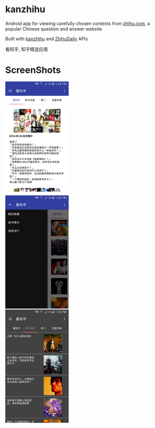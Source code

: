 # kanzhihu 


Android app for viewing carefully chosen contents from [zhihu.com](http://www.zhihu.com), a popular Chinese question and answer website

Built with [kanzhihu](http://www.kanzhihu.com/api-document) and [ZhihuDaily](https://github.com/izzyleung/ZhihuDailyPurify/wiki/知乎日报-API-分析) APIs

看知乎, 知乎精选应用

# ScreenShots


<img src="https://github.com/junzew/kanzhihu/raw/master/screenshots/device-2016-09-24-134430.png" alt="" style="width: 200px;"/><br>
<img src="https://github.com/junzew/kanzhihu/raw/master/screenshots/device-2016-09-24-134615.png" alt="" style="width: 200px;"/><br>
<img src="https://github.com/junzew/kanzhihu/raw/master/screenshots/device-2016-09-24-134641.png" alt="" style="width: 200px;"/>